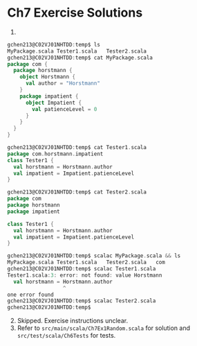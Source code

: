 # Ch7 Exercise Solutions
1.
```scala
gchen213@C02VJ01NHTDD:temp$ ls
MyPackage.scala Tester1.scala   Tester2.scala
gchen213@C02VJ01NHTDD:temp$ cat MyPackage.scala 
package com {
  package horstmann {
    object Horstmann {
      val author = "Horstmann"
    }
    package impatient {
      object Impatient {
        val patienceLevel = 0
      }
    }
  }
}

gchen213@C02VJ01NHTDD:temp$ cat Tester1.scala 
package com.horstmann.impatient
class Tester1 {
  val horstmann = Horstmann.author
  val impatient = Impatient.patienceLevel
}

gchen213@C02VJ01NHTDD:temp$ cat Tester2.scala 
package com
package horstmann
package impatient

class Tester1 {
  val horstmann = Horstmann.author
  val impatient = Impatient.patienceLevel
}

gchen213@C02VJ01NHTDD:temp$ scalac MyPackage.scala && ls
MyPackage.scala Tester1.scala   Tester2.scala   com
gchen213@C02VJ01NHTDD:temp$ scalac Tester1.scala 
Tester1.scala:3: error: not found: value Horstmann
  val horstmann = Horstmann.author
                  ^
one error found
gchen213@C02VJ01NHTDD:temp$ scalac Tester2.scala 
gchen213@C02VJ01NHTDD:temp$ 
```
2. Skipped. Exercise instructions unclear.
3. Refer to `src/main/scala/Ch7Ex1Random.scala` for solution and `src/test/scala/Ch6Tests` for tests.

